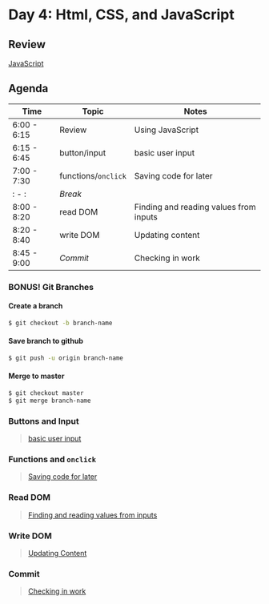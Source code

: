 Day 4: Html, CSS, and JavaScript
===

## Review

[JavaScript](../wednesday)

## Agenda

Time | Topic | Notes
---|---|---
6:00 - 6:15    | Review       | Using JavaScript
6:15 - 6:45    | button/input          | basic user input
7:00 - 7:30    | functions/`onclick`    | Saving code for later
: - :  | _Break_   | 
8:00 - 8:20    | read DOM     | Finding and reading values from inputs
8:20 - 8:40    | write DOM    | Updating content
8:45 - 9:00    | _Commit_     | Checking in work

### BONUS! Git Branches

#### Create a branch

```sh
$ git checkout -b branch-name
```

#### Save branch to github

```sh
$ git push -u origin branch-name
```

#### Merge to master

```sh
$ git checkout master
$ git merge branch-name
```

### Buttons and Input

> [basic user input](button-input.md)

### Functions and `onclick`

> [Saving code for later](functions.md)

### Read DOM

> [Finding and reading values from inputs](read-write-dom.md)

### Write DOM

> [Updating Content](read-write-dom.md)

### Commit

> [Checking in work](../commit.md)
